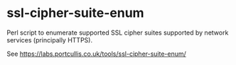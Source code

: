 # ssl-cipher-suite-enum
Perl script to enumerate supported SSL cipher suites supported by network services (principally HTTPS).

See https://labs.portcullis.co.uk/tools/ssl-cipher-suite-enum/
